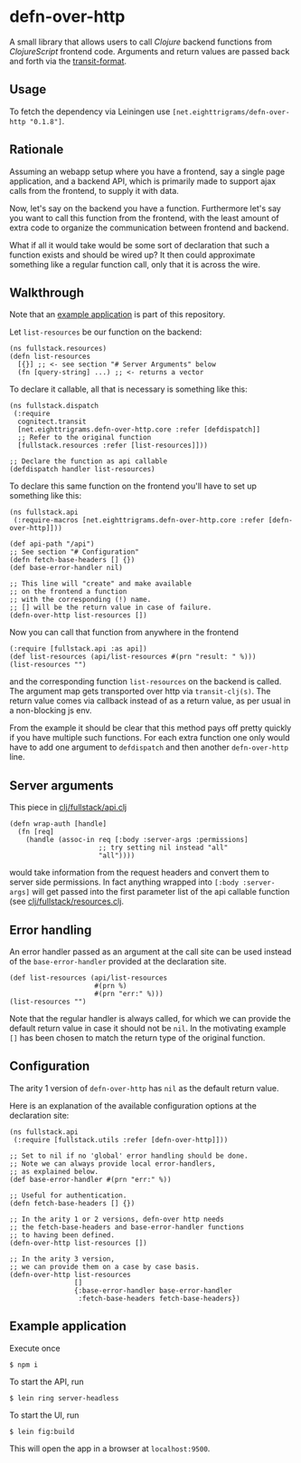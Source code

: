 # defn-over-http
 
A small library that allows users to call *Clojure* backend 
functions from *ClojureScript* frontend code. Arguments and return values
are passed back and forth via the [transit-format](https://github.com/cognitect/transit-format).

## Usage

To fetch the dependency via Leiningen use `[net.eighttrigrams/defn-over-http "0.1.8"]`.

## Rationale

Assuming an webapp setup where you have a frontend, say a single
page application, and a backend API, which is primarily made to support
ajax calls from the frontend, to supply it with data.

Now, let's say on the backend you have a function. Furthermore let's say you want to call this function from the frontend, with the least amount of extra code to organize the communication between frontend and backend.

What if all it would take would be some sort of declaration that such a function 
exists and should be wired up? It then could approximate something like a regular function call, only that it is across the wire.

## Walkthrough

Note that an [example application](./README.md#example-application) is part of this repository. 

Let `list-resources` be our function on the backend:

```
(ns fullstack.resources)
(defn list-resources 
  [{}] ;; <- see section "# Server Arguments" below
  (fn [query-string] ...) ;; <- returns a vector
```

To declare it callable, all that is necessary is something like this:

```
(ns fullstack.dispatch
 (:require 
  cognitect.transit
  [net.eighttrigrams.defn-over-http.core :refer [defdispatch]]
  ;; Refer to the original function
  [fullstack.resources :refer [list-resources]])) 
    
;; Declare the function as api callable
(defdispatch handler list-resources)
```

To declare this same function on the frontend you'll have to set up something like
this:

```
(ns fullstack.api
 (:require-macros [net.eighttrigrams.defn-over-http.core :refer [defn-over-http]]))

(def api-path "/api")
;; See section "# Configuration"
(defn fetch-base-headers [] {})
(def base-error-handler nil) 

;; This line will "create" and make available 
;; on the frontend a function 
;; with the corresponding (!) name.
;; [] will be the return value in case of failure.
(defn-over-http list-resources [])
```

Now you can call that function from anywhere in the frontend

```
(:require [fullstack.api :as api])
(def list-resources (api/list-resources #(prn "result: " %)))
(list-resources "")
```

and the corresponding function `list-resources` on the backend is called. The argument
map gets transported over http via `transit-clj(s)`. The return value comes via callback instead of as a return value, as per usual in a non-blocking js env.

From the example it should be clear that this method pays off pretty quickly if you have multiple such functions. For each extra function one only would have to add one argument to `defdispatch` and then another `defn-over-http` line.

## Server arguments

This piece in [clj/fullstack/api.clj](./src/example/clj/fullstack//api.clj)

```
(defn wrap-auth [handle]
  (fn [req]
    (handle (assoc-in req [:body :server-args :permissions] 
                      ;; try setting nil instead "all" 
                      "all")))) 
```

would take information from the request headers and convert them to server side permissions. 
In fact anything wrapped into `[:body :server-args]` will get passed into the first parameter list
of the api callable function (see [clj/fullstack/resources.clj](./src/example/clj/fullstack/resources.clj).

## Error handling

An error handler passed as an argument at the call site can be used 
instead of the `base-error-handler` provided at the declaration site.

```
(def list-resources (api/list-resources 
                     #(prn %) 
                     #(prn "err:" %)))
(list-resources "")
```

Note that the regular handler is always called, for which we can
provide the default return value in case it should not be `nil`. In 
the motivating example `[]` has been chosen to match the return type
of the original function.

## Configuration

The arity 1 version of `defn-over-http` has `nil` as 
the default return value.

Here is an explanation of the available configuration options
at the declaration site:

```
(ns fullstack.api
 (:require [fullstack.utils :refer [defn-over-http]]))

;; Set to nil if no 'global' error handling should be done.
;; Note we can always provide local error-handlers, 
;; as explained below.
(def base-error-handler #(prn "err:" %)) 

;; Useful for authentication.
(defn fetch-base-headers [] {})

;; In the arity 1 or 2 versions, defn-over http needs
;; the fetch-base-headers and base-error-handler functions
;; to having been defined.
(defn-over-http list-resources [])

;; In the arity 3 version, 
;; we can provide them on a case by case basis.
(defn-over-http list-resources 
                []
                {:base-error-handler base-error-handler
                 :fetch-base-headers fetch-base-headers})
```

## Example application

Execute once

    $ npm i

To start the API, run

    $ lein ring server-headless 

To start the UI, run

    $ lein fig:build   

This will open the app in a browser at `localhost:9500`.